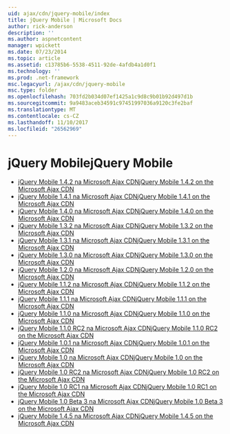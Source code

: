 ```yaml
---
uid: ajax/cdn/jquery-mobile/index
title: jQuery Mobile | Microsoft Docs
author: rick-anderson
description: ''
ms.author: aspnetcontent
manager: wpickett
ms.date: 07/23/2014
ms.topic: article
ms.assetid: c13785b6-5538-4511-92de-4afdb4a1d0f1
ms.technology: ''
ms.prod: .net-framework
msc.legacyurl: /ajax/cdn/jquery-mobile
msc.type: folder
ms.openlocfilehash: 703fd2b034d07ef1425a1c9d8c9b01b92d497d1b
ms.sourcegitcommit: 9a9483aceb34591c97451997036a9120c3fe2baf
ms.translationtype: MT
ms.contentlocale: cs-CZ
ms.lasthandoff: 11/10/2017
ms.locfileid: "26562969"
---
```

<a name="jquery-mobile"></a><span data-ttu-id="197e4-102">jQuery Mobile</span><span class="sxs-lookup"><span data-stu-id="197e4-102">jQuery Mobile</span></span>
====================
- [<span data-ttu-id="197e4-103">jQuery Mobile 1.4.2 na Microsoft Ajax CDN</span><span class="sxs-lookup"><span data-stu-id="197e4-103">jQuery Mobile 1.4.2 on the Microsoft Ajax CDN</span></span>](cdnjquerymobile142.md)
- [<span data-ttu-id="197e4-104">jQuery Mobile 1.4.1 na Microsoft Ajax CDN</span><span class="sxs-lookup"><span data-stu-id="197e4-104">jQuery Mobile 1.4.1 on the Microsoft Ajax CDN</span></span>](cdnjquerymobile141.md)
- [<span data-ttu-id="197e4-105">jQuery Mobile 1.4.0 na Microsoft Ajax CDN</span><span class="sxs-lookup"><span data-stu-id="197e4-105">jQuery Mobile 1.4.0 on the Microsoft Ajax CDN</span></span>](cdnjquerymobile140.md)
- [<span data-ttu-id="197e4-106">jQuery Mobile 1.3.2 na Microsoft Ajax CDN</span><span class="sxs-lookup"><span data-stu-id="197e4-106">jQuery Mobile 1.3.2 on the Microsoft Ajax CDN</span></span>](cdnjquerymobile132.md)
- [<span data-ttu-id="197e4-107">jQuery Mobile 1.3.1 na Microsoft Ajax CDN</span><span class="sxs-lookup"><span data-stu-id="197e4-107">jQuery Mobile 1.3.1 on the Microsoft Ajax CDN</span></span>](cdnjquerymobile131.md)
- [<span data-ttu-id="197e4-108">jQuery Mobile 1.3.0 na Microsoft Ajax CDN</span><span class="sxs-lookup"><span data-stu-id="197e4-108">jQuery Mobile 1.3.0 on the Microsoft Ajax CDN</span></span>](cdnjquerymobile130.md)
- [<span data-ttu-id="197e4-109">jQuery Mobile 1.2.0 na Microsoft Ajax CDN</span><span class="sxs-lookup"><span data-stu-id="197e4-109">jQuery Mobile 1.2.0 on the Microsoft Ajax CDN</span></span>](cdnjquerymobile120.md)
- [<span data-ttu-id="197e4-110">jQuery Mobile 1.1.2 na Microsoft Ajax CDN</span><span class="sxs-lookup"><span data-stu-id="197e4-110">jQuery Mobile 1.1.2 on the Microsoft Ajax CDN</span></span>](cdnjquerymobile112.md)
- [<span data-ttu-id="197e4-111">jQuery Mobile 1.1.1 na Microsoft Ajax CDN</span><span class="sxs-lookup"><span data-stu-id="197e4-111">jQuery Mobile 1.1.1 on the Microsoft Ajax CDN</span></span>](cdnjquerymobile111.md)
- [<span data-ttu-id="197e4-112">jQuery Mobile 1.1.0 na Microsoft Ajax CDN</span><span class="sxs-lookup"><span data-stu-id="197e4-112">jQuery Mobile 1.1.0 on the Microsoft Ajax CDN</span></span>](cdnjquerymobile110.md)
- [<span data-ttu-id="197e4-113">jQuery Mobile 1.1.0 RC2 na Microsoft Ajax CDN</span><span class="sxs-lookup"><span data-stu-id="197e4-113">jQuery Mobile 1.1.0 RC2 on the Microsoft Ajax CDN</span></span>](cdnjquerymobile110rc2.md)
- [<span data-ttu-id="197e4-114">jQuery Mobile 1.0.1 na Microsoft Ajax CDN</span><span class="sxs-lookup"><span data-stu-id="197e4-114">jQuery Mobile 1.0.1 on the Microsoft Ajax CDN</span></span>](cdnjquerymobile101.md)
- [<span data-ttu-id="197e4-115">jQuery Mobile 1.0 na Microsoft Ajax CDN</span><span class="sxs-lookup"><span data-stu-id="197e4-115">jQuery Mobile 1.0 on the Microsoft Ajax CDN</span></span>](cdnjquerymobile10.md)
- [<span data-ttu-id="197e4-116">jQuery Mobile 1.0 RC2 na Microsoft Ajax CDN</span><span class="sxs-lookup"><span data-stu-id="197e4-116">jQuery Mobile 1.0 RC2 on the Microsoft Ajax CDN</span></span>](cdnjquerymobile10rc2.md)
- [<span data-ttu-id="197e4-117">jQuery Mobile 1.0 RC1 na Microsoft Ajax CDN</span><span class="sxs-lookup"><span data-stu-id="197e4-117">jQuery Mobile 1.0 RC1 on the Microsoft Ajax CDN</span></span>](cdnjquerymobile10rc1.md)
- [<span data-ttu-id="197e4-118">jQuery Mobile 1.0 Beta 3 na Microsoft Ajax CDN</span><span class="sxs-lookup"><span data-stu-id="197e4-118">jQuery Mobile 1.0 Beta 3 on the Microsoft Ajax CDN</span></span>](cdnjquerymobile10b3.md)
- [<span data-ttu-id="197e4-119">jQuery Mobile 1.4.5 na Microsoft Ajax CDN</span><span class="sxs-lookup"><span data-stu-id="197e4-119">jQuery Mobile 1.4.5 on the Microsoft Ajax CDN</span></span>](cdnjquerymobile145.md)
